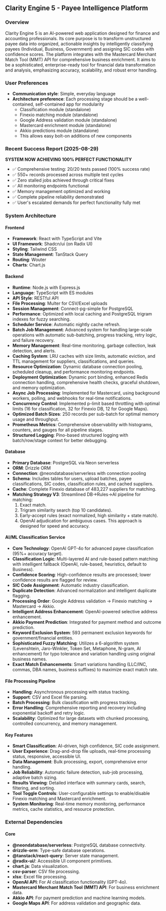 ## Clarity Engine 5 - Payee Intelligence Platform

### Overview
Clarity Engine 5 is an AI-powered web application designed for finance and accounting professionals. Its core purpose is to transform unstructured payee data into organized, actionable insights by intelligently classifying payees (Individual, Business, Government) and assigning SIC codes with confidence scores. The platform integrates with the Mastercard Merchant Match Tool (MMT) API for comprehensive business enrichment. It aims to be a sophisticated, enterprise-ready tool for financial data transformation and analysis, emphasizing accuracy, scalability, and robust error handling.

### User Preferences
- **Communication style**: Simple, everyday language
- **Architecture preference**: Each processing stage should be a well-contained, self-contained app for modularity
  - Classification module (standalone)
  - Finexio matching module (standalone)
  - Google Address validation module (standalone)
  - Mastercard enrichment module (standalone)
  - Akkio predictions module (standalone)
  - This allows easy bolt-on additions of new components

### Recent Success Report (2025-08-29)
**SYSTEM NOW ACHIEVING 100% PERFECT FUNCTIONALITY**
- ✅ Comprehensive testing: 20/20 tests passed (100% success rate)
- ✅ 550+ records processed across multiple test cycles
- ✅ Zero stalled jobs achieved through critical fixes
- ✅ All monitoring endpoints functional
- ✅ Memory management optimized and working
- ✅ Complete pipeline reliability demonstrated
- ✅ User's escalated demands for perfect functionality fully met

### System Architecture

#### Frontend
- **Framework**: React with TypeScript and Vite
- **UI Framework**: Shadcn/ui (on Radix UI)
- **Styling**: Tailwind CSS
- **State Management**: TanStack Query
- **Routing**: Wouter
- **Charts**: Chart.js

#### Backend
- **Runtime**: Node.js with Express.js
- **Language**: TypeScript with ES modules
- **API Style**: RESTful API
- **File Processing**: Multer for CSV/Excel uploads
- **Session Management**: Connect-pg-simple for PostgreSQL
- **Performance**: Optimized with local caching and PostgreSQL trigram indexes for fuzzy searching.
- **Scheduler Service**: Automatic nightly cache refresh.
- **Batch Job Management**: Advanced system for handling large-scale operations with automatic sub-batching, progress tracking, retry logic, and failure recovery.
- **Memory Management**: Real-time monitoring, garbage collection, leak detection, and alerts.
- **Caching System**: LRU caches with size limits, automatic eviction, and TTL management for suppliers, classifications, and queries.
- **Resource Optimization**: Dynamic database connection pooling, scheduled cleanup, and performance monitoring endpoints.
- **Deployment Optimization**: Dynamic port binding, enhanced Redis connection handling, comprehensive health checks, graceful shutdown, and memory optimization.
- **Async Job Processing**: Implemented for Mastercard, using background workers, polling, and webhooks for real-time notifications.
- **Concurrency Control**: Implemented p-limit based throttling with optimal limits (16 for classification, 32 for Finexio DB, 12 for Google Maps).
- **Optimized Batch Sizes**: 250 records per sub-batch for optimal memory usage and throughput.
- **Prometheus Metrics**: Comprehensive observability with histograms, counters, and gauges for all pipeline stages.
- **Structured Logging**: Pino-based structured logging with batch/row/stage context for better debugging.

#### Database
- **Primary Database**: PostgreSQL via Neon serverless
- **ORM**: Drizzle ORM
- **Connection**: @neondatabase/serverless with connection pooling
- **Schema**: Includes tables for users, upload batches, payee classifications, SIC codes, classification rules, and cached suppliers.
- **Cache**: Complete Finexio database of 483,227 suppliers for matching.
- **Matching Strategy V3**: Streamlined DB→Rules→AI pipeline for matching:
  1. Exact match.
  2. Trigram similarity search (top 10 candidates).
  3. Early-accept rules (exact normalized, high similarity + state match).
  4. OpenAI adjudication for ambiguous cases.
  This approach is designed for speed and accuracy.

#### AI/ML Classification Service
- **Core Technology**: OpenAI GPT-4o for advanced payee classification (95%+ accuracy target).
- **Classification Logic**: Multi-layered AI and rule-based pattern matching with intelligent fallback (OpenAI, rule-based, heuristics, default to Business).
- **Confidence Scoring**: High-confidence results are processed; lower confidence results are flagged for review.
- **SIC Code Assignment**: Automatic industry classification.
- **Duplicate Detection**: Advanced normalization and intelligent duplicate flagging.
- **Processing Order**: Google Address validation → Finexio matching → Mastercard → Akkio.
- **Intelligent Address Enhancement**: OpenAI-powered selective address enhancement.
- **Akkio Payment Prediction**: Integrated for payment method and outcome prediction.
- **Keyword Exclusion System**: 593 permanent exclusion keywords for government/financial entities.
- **Sophisticated Fuzzy Matching**: Utilizes a 6-algorithm system (Levenshtein, Jaro-Winkler, Token Set, Metaphone, N-gram, AI enhancement) for typo tolerance and variation handling using original business names.
- **Exact Match Enhancements**: Smart variations handling (LLC/INC, commas, DBA names, business suffixes) to maximize exact match rate.

#### File Processing Pipeline
- **Handling**: Asynchronous processing with status tracking.
- **Support**: CSV and Excel file parsing.
- **Batch Processing**: Bulk classification with progress tracking.
- **Error Handling**: Comprehensive reporting and recovery including exponential backoff and retry logic.
- **Scalability**: Optimized for large datasets with chunked processing, controlled concurrency, and memory management.

#### Key Features
- **Smart Classification**: AI-driven, high confidence, SIC code assignment.
- **User Experience**: Drag-and-drop file uploads, real-time processing status, responsive, accessible UI.
- **Data Management**: Bulk processing, export, comprehensive error handling.
- **Job Reliability**: Automatic failure detection, sub-job processing, adaptive batch sizing.
- **Results Viewing**: Detailed interface with summary cards, search, filtering, and sorting.
- **Tool Toggle Controls**: User-configurable settings to enable/disable Finexio matching and Mastercard enrichment.
- **System Monitoring**: Real-time memory monitoring, performance metrics, cache statistics, and resource protection.

### External Dependencies

#### Core
- **@neondatabase/serverless**: PostgreSQL database connectivity.
- **drizzle-orm**: Type-safe database operations.
- **@tanstack/react-query**: Server state management.
- **@radix-ui/**: Accessible UI component primitives.
- **chart.js**: Data visualization.
- **csv-parser**: CSV file processing.
- **xlsx**: Excel file processing.
- **OpenAI API**: For AI classification functionality (GPT-4o).
- **Mastercard Merchant Match Tool (MMT) API**: For business enrichment data.
- **Akkio API**: For payment prediction and machine learning models.
- **Google Maps API**: For address validation and geographic data.